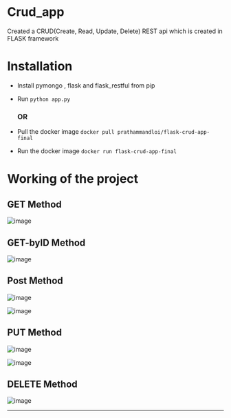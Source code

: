 # Crud_app
Created a CRUD(Create, Read, Update, Delete) REST api which is created in FLASK framework

# Installation

* Install pymongo , flask and flask_restful from pip
* Run ``` python app.py ```

  <h3> OR </h3>

* Pull the docker image ``` docker pull prathammandloi/flask-crud-app-final ```
* Run the docker image  ``` docker run flask-crud-app-final  ```

# Working of the project 

<h2> GET Method </h2>

![image](https://github.com/mandloipratham/Crud_app/assets/68995815/92017a26-5c22-4416-bfba-7ca470fd526b)

<h2>GET-byID Method </h2>

![image](https://github.com/mandloipratham/Crud_app/assets/68995815/d2353b53-dede-4afb-9f5c-4bcaefe2f656)

<h2>Post Method </h2>

![image](https://github.com/mandloipratham/Crud_app/assets/68995815/df16ff5b-e0f3-46cf-8338-d265d0464673)

![image](https://github.com/mandloipratham/Crud_app/assets/68995815/eb4c715d-67d7-48d9-aebf-bfd7c18b39c1)

<h2>PUT Method </h2>

![image](https://github.com/mandloipratham/Crud_app/assets/68995815/e915d1c4-6e21-4b68-8643-f48e970d90ea)

![image](https://github.com/mandloipratham/Crud_app/assets/68995815/491de760-021c-4924-9e31-195cfab9db30)

<h2>DELETE Method </h2>

![image](https://github.com/mandloipratham/Crud_app/assets/68995815/1e456db1-b185-47bb-afbb-5177f78a9c9c)

____________________________________________________________________________________________________________________________________________________________________




